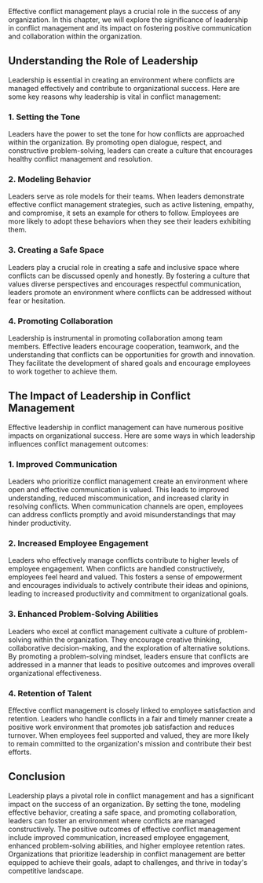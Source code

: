 
Effective conflict management plays a crucial role in the success of any organization. In this chapter, we will explore the significance of leadership in conflict management and its impact on fostering positive communication and collaboration within the organization.

**Understanding the Role of Leadership**
----------------------------------------

Leadership is essential in creating an environment where conflicts are managed effectively and contribute to organizational success. Here are some key reasons why leadership is vital in conflict management:

### **1. Setting the Tone**

Leaders have the power to set the tone for how conflicts are approached within the organization. By promoting open dialogue, respect, and constructive problem-solving, leaders can create a culture that encourages healthy conflict management and resolution.

### **2. Modeling Behavior**

Leaders serve as role models for their teams. When leaders demonstrate effective conflict management strategies, such as active listening, empathy, and compromise, it sets an example for others to follow. Employees are more likely to adopt these behaviors when they see their leaders exhibiting them.

### **3. Creating a Safe Space**

Leaders play a crucial role in creating a safe and inclusive space where conflicts can be discussed openly and honestly. By fostering a culture that values diverse perspectives and encourages respectful communication, leaders promote an environment where conflicts can be addressed without fear or hesitation.

### **4. Promoting Collaboration**

Leadership is instrumental in promoting collaboration among team members. Effective leaders encourage cooperation, teamwork, and the understanding that conflicts can be opportunities for growth and innovation. They facilitate the development of shared goals and encourage employees to work together to achieve them.

**The Impact of Leadership in Conflict Management**
---------------------------------------------------

Effective leadership in conflict management can have numerous positive impacts on organizational success. Here are some ways in which leadership influences conflict management outcomes:

### **1. Improved Communication**

Leaders who prioritize conflict management create an environment where open and effective communication is valued. This leads to improved understanding, reduced miscommunication, and increased clarity in resolving conflicts. When communication channels are open, employees can address conflicts promptly and avoid misunderstandings that may hinder productivity.

### **2. Increased Employee Engagement**

Leaders who effectively manage conflicts contribute to higher levels of employee engagement. When conflicts are handled constructively, employees feel heard and valued. This fosters a sense of empowerment and encourages individuals to actively contribute their ideas and opinions, leading to increased productivity and commitment to organizational goals.

### **3. Enhanced Problem-Solving Abilities**

Leaders who excel at conflict management cultivate a culture of problem-solving within the organization. They encourage creative thinking, collaborative decision-making, and the exploration of alternative solutions. By promoting a problem-solving mindset, leaders ensure that conflicts are addressed in a manner that leads to positive outcomes and improves overall organizational effectiveness.

### **4. Retention of Talent**

Effective conflict management is closely linked to employee satisfaction and retention. Leaders who handle conflicts in a fair and timely manner create a positive work environment that promotes job satisfaction and reduces turnover. When employees feel supported and valued, they are more likely to remain committed to the organization's mission and contribute their best efforts.

**Conclusion**
--------------

Leadership plays a pivotal role in conflict management and has a significant impact on the success of an organization. By setting the tone, modeling effective behavior, creating a safe space, and promoting collaboration, leaders can foster an environment where conflicts are managed constructively. The positive outcomes of effective conflict management include improved communication, increased employee engagement, enhanced problem-solving abilities, and higher employee retention rates. Organizations that prioritize leadership in conflict management are better equipped to achieve their goals, adapt to challenges, and thrive in today's competitive landscape.
